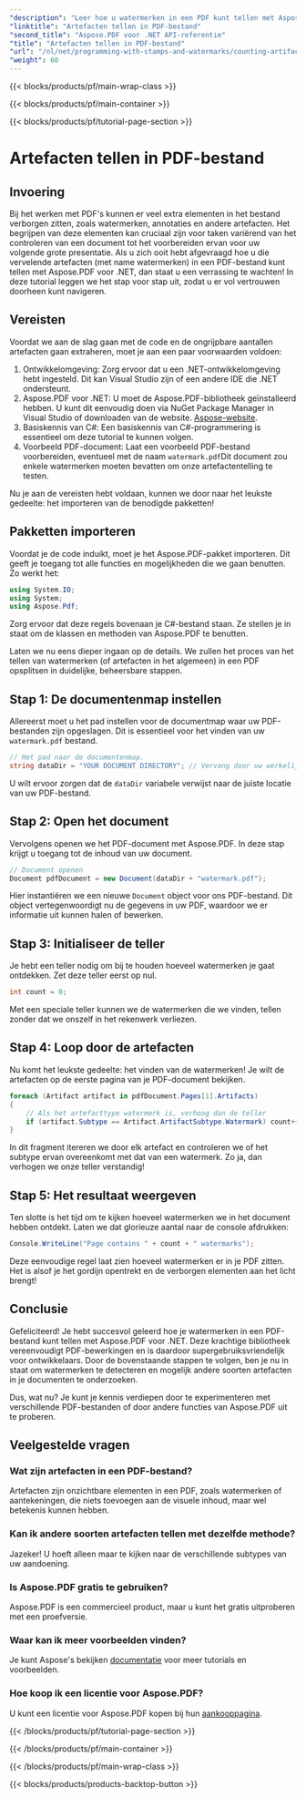 ```yaml
---
"description": "Leer hoe u watermerken in een PDF kunt tellen met Aspose.PDF voor .NET. Stapsgewijze handleiding voor beginners, geen voorkennis vereist."
"linktitle": "Artefacten tellen in PDF-bestand"
"second_title": "Aspose.PDF voor .NET API-referentie"
"title": "Artefacten tellen in PDF-bestand"
"url": "/nl/net/programming-with-stamps-and-watermarks/counting-artifacts/"
"weight": 60
---
```


{{< blocks/products/pf/main-wrap-class >}}

{{< blocks/products/pf/main-container >}}

{{< blocks/products/pf/tutorial-page-section >}}

# Artefacten tellen in PDF-bestand

## Invoering

Bij het werken met PDF's kunnen er veel extra elementen in het bestand verborgen zitten, zoals watermerken, annotaties en andere artefacten. Het begrijpen van deze elementen kan cruciaal zijn voor taken variërend van het controleren van een document tot het voorbereiden ervan voor uw volgende grote presentatie. Als u zich ooit hebt afgevraagd hoe u die vervelende artefacten (met name watermerken) in een PDF-bestand kunt tellen met Aspose.PDF voor .NET, dan staat u een verrassing te wachten! In deze tutorial leggen we het stap voor stap uit, zodat u er vol vertrouwen doorheen kunt navigeren. 

## Vereisten

Voordat we aan de slag gaan met de code en de ongrijpbare aantallen artefacten gaan extraheren, moet je aan een paar voorwaarden voldoen:

1. Ontwikkelomgeving: Zorg ervoor dat u een .NET-ontwikkelomgeving hebt ingesteld. Dit kan Visual Studio zijn of een andere IDE die .NET ondersteunt.
2. Aspose.PDF voor .NET: U moet de Aspose.PDF-bibliotheek geïnstalleerd hebben. U kunt dit eenvoudig doen via NuGet Package Manager in Visual Studio of downloaden van de website. [Aspose-website](https://releases.aspose.com/pdf/net/).
3. Basiskennis van C#: Een basiskennis van C#-programmering is essentieel om deze tutorial te kunnen volgen.
4. Voorbeeld PDF-document: Laat een voorbeeld PDF-bestand voorbereiden, eventueel met de naam `watermark.pdf`Dit document zou enkele watermerken moeten bevatten om onze artefactentelling te testen.

Nu je aan de vereisten hebt voldaan, kunnen we door naar het leukste gedeelte: het importeren van de benodigde pakketten!

## Pakketten importeren

Voordat je de code induikt, moet je het Aspose.PDF-pakket importeren. Dit geeft je toegang tot alle functies en mogelijkheden die we gaan benutten. Zo werkt het:

```csharp
using System.IO;
using System;
using Aspose.Pdf;
```

Zorg ervoor dat deze regels bovenaan je C#-bestand staan. Ze stellen je in staat om de klassen en methoden van Aspose.PDF te benutten. 

Laten we nu eens dieper ingaan op de details. We zullen het proces van het tellen van watermerken (of artefacten in het algemeen) in een PDF opsplitsen in duidelijke, beheersbare stappen.

## Stap 1: De documentenmap instellen

Allereerst moet u het pad instellen voor de documentmap waar uw PDF-bestanden zijn opgeslagen. Dit is essentieel voor het vinden van uw `watermark.pdf` bestand.

```csharp
// Het pad naar de documentenmap.
string dataDir = "YOUR DOCUMENT DIRECTORY"; // Vervang door uw werkelijke pad
```

U wilt ervoor zorgen dat de `dataDir` variabele verwijst naar de juiste locatie van uw PDF-bestand. 

## Stap 2: Open het document

Vervolgens openen we het PDF-document met Aspose.PDF. In deze stap krijgt u toegang tot de inhoud van uw document.

```csharp
// Document openen
Document pdfDocument = new Document(dataDir + "watermark.pdf");
```

Hier instantiëren we een nieuwe `Document` object voor ons PDF-bestand. Dit object vertegenwoordigt nu de gegevens in uw PDF, waardoor we er informatie uit kunnen halen of bewerken.

## Stap 3: Initialiseer de teller

Je hebt een teller nodig om bij te houden hoeveel watermerken je gaat ontdekken. Zet deze teller eerst op nul.

```csharp
int count = 0;
```

Met een speciale teller kunnen we de watermerken die we vinden, tellen zonder dat we onszelf in het rekenwerk verliezen.

## Stap 4: Loop door de artefacten

Nu komt het leukste gedeelte: het vinden van de watermerken! Je wilt de artefacten op de eerste pagina van je PDF-document bekijken.

```csharp
foreach (Artifact artifact in pdfDocument.Pages[1].Artifacts)
{
    // Als het artefacttype watermerk is, verhoog dan de teller
    if (artifact.Subtype == Artifact.ArtifactSubtype.Watermark) count++;
}
```

In dit fragment itereren we door elk artefact en controleren we of het subtype ervan overeenkomt met dat van een watermerk. Zo ja, dan verhogen we onze teller verstandig!

## Stap 5: Het resultaat weergeven

Ten slotte is het tijd om te kijken hoeveel watermerken we in het document hebben ontdekt. Laten we dat glorieuze aantal naar de console afdrukken:

```csharp
Console.WriteLine("Page contains " + count + " watermarks");
```

Deze eenvoudige regel laat zien hoeveel watermerken er in je PDF zitten. Het is alsof je het gordijn opentrekt en de verborgen elementen aan het licht brengt!

## Conclusie 

Gefeliciteerd! Je hebt succesvol geleerd hoe je watermerken in een PDF-bestand kunt tellen met Aspose.PDF voor .NET. Deze krachtige bibliotheek vereenvoudigt PDF-bewerkingen en is daardoor supergebruiksvriendelijk voor ontwikkelaars. Door de bovenstaande stappen te volgen, ben je nu in staat om watermerken te detecteren en mogelijk andere soorten artefacten in je documenten te onderzoeken.

Dus, wat nu? Je kunt je kennis verdiepen door te experimenteren met verschillende PDF-bestanden of door andere functies van Aspose.PDF uit te proberen. 

## Veelgestelde vragen

### Wat zijn artefacten in een PDF-bestand?  
Artefacten zijn onzichtbare elementen in een PDF, zoals watermerken of aantekeningen, die niets toevoegen aan de visuele inhoud, maar wel betekenis kunnen hebben.

### Kan ik andere soorten artefacten tellen met dezelfde methode?  
Jazeker! U hoeft alleen maar te kijken naar de verschillende subtypes van uw aandoening.

### Is Aspose.PDF gratis te gebruiken?  
Aspose.PDF is een commercieel product, maar u kunt het gratis uitproberen met een proefversie. 

### Waar kan ik meer voorbeelden vinden?  
Je kunt Aspose's bekijken [documentatie](https://reference.aspose.com/pdf/net/) voor meer tutorials en voorbeelden.

### Hoe koop ik een licentie voor Aspose.PDF?  
U kunt een licentie voor Aspose.PDF kopen bij hun [aankooppagina](https://purchase.aspose.com/buy).

{{< /blocks/products/pf/tutorial-page-section >}}

{{< /blocks/products/pf/main-container >}}

{{< /blocks/products/pf/main-wrap-class >}}

{{< blocks/products/products-backtop-button >}}